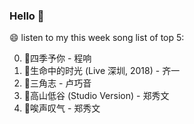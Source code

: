 ### Hello 👋

😄 listen to my this week song list of top 5:

0. 🌈四季予你 - 程响
1. 🌈生命中的时光 (Live 深圳, 2018) - 齐一
2. 🌈三角志 - 卢巧音
3. 🌈高山低谷 (Studio Version) - 郑秀文
4. 🌈唉声叹气 - 郑秀文

